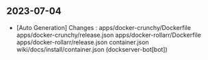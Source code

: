 
## 2023-07-04
 * [Auto Generation] Changes : apps/docker-crunchy/Dockerfile apps/docker-crunchy/release.json apps/docker-rollarr/Dockerfile apps/docker-rollarr/release.json container.json wiki/docs/install/container.json (dockserver-bot[bot])
